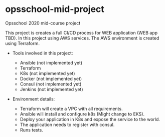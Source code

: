 # opsschool-mid-project
Opsschool 2020 mid-course project

This project is creates a full CI/CD process for WEB application (WEB app TBD).
In this project using AWS services. The AWS environment is created using Terraform.
- Tools involved in this project:
    * Ansible (not implemented yet)
    * Terraform
    * K8s (not implemented yet)
    * Docker (not implemented yet)
    * Consul (not implemented yet)
    * Jenkins (not implemented yet)
    
- Environment details:
    * Terraform will create a VPC with all requirements.
    * Ansible will install and configure k8s (Might change to EKS).
    * Deploy your application in K8s and expose the service to the world.
    * The application needs to register with consul.
    * Runs tests.
